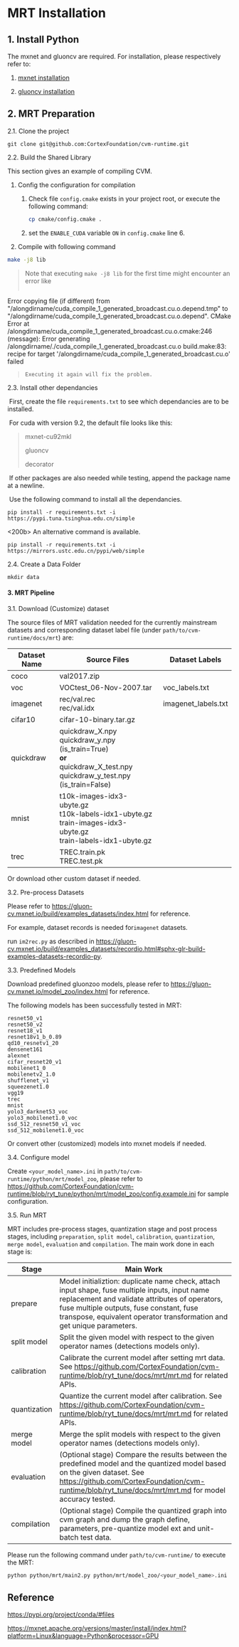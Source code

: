 # MRT Installation

## 1. Install Python

The mxnet and gluoncv are required. For installation, please respectively refer to:

1. [mxnet installation](https://mxnet.apache.org/get_started)

2. [gluoncv installation](https://gluon-cv.mxnet.io/install.html)

## 2. MRT Preparation

2.1. Clone the project

```
git clone git@github.com:CortexFoundation/cvm-runtime.git
```



2.2. Build the Shared Library

This section gives an example of compiling CVM.

1. Config the configuration for compilation

   1. Check file `config.cmake` exists in your project root, or execute the following command:

      ```bash
      cp cmake/config.cmake .
      ```

   2. set the `ENABLE_CUDA` variable `ON` in `config.cmake` line 6.

2. Compile with following command

```bash
make -j8 lib
```
> Note that executing `make -j8 lib` for the first time might encounter an error like
> ```
Error copying file (if different) from "/alongdirname/cuda_compile_1_generated_broadcast.cu.o.depend.tmp" to "/alongdirname/cuda_compile_1_generated_broadcast.cu.o.depend".
CMake Error at /alongdirname/cuda_compile_1_generated_broadcast.cu.o.cmake:246 (message):
	Error generating
	/alongdirname/./cuda_compile_1_generated_broadcast.cu.o
build.make:83: recipe for target '/alongdirname/cuda_compile_1_generated_broadcast.cu.o' failed
> ```
> Executing it again will fix the problem.




2.3. Install other dependancies

​	First, create the file `requirements.txt` to see which dependancies are to be installed. 

​	For cuda with version 9.2, the default file looks like this:

>mxnet-cu92mkl
>
>gluoncv
>
>decorator

​	If other packages are also needed while testing, append the package name at a newline.

​	Use the following command to install all the dependancies.

```
pip install -r requirements.txt -i https://pypi.tuna.tsinghua.edu.cn/simple
```

<200b>  An alternative command is available.

```
pip install -r requirements.txt -i https://mirrors.ustc.edu.cn/pypi/web/simple
```



2.4. Create a Data Folder

```
mkdir data
```



#### 3. MRT Pipeline

3.1. Download (Customize) dataset

The source files of MRT validation needed for the currently mainstream datasets and corresponding dataset label file (under `path/to/cvm-runtime/docs/mrt`) are:

| Dataset Name | Source Files                                                 | Dataset Labels      |
| ------------ | ------------------------------------------------------------ | ------------------- |
| coco         | val2017.zip                                                  |                     |
| voc          | VOCtest_06-Nov-2007.tar                                      | voc_labels.txt      |
| imagenet     | rec/val.rec<br />rec/val.idx                                 | imagenet_labels.txt |
| cifar10      | cifar-10-binary.tar.gz                                       |                     |
| quickdraw    | quickdraw_X.npy<br />quickdraw_y.npy (is_train=True)<br />**or**<br />quickdraw_X_test.npy<br />quickdraw_y_test.npy (is_train=False) |                     |
| mnist        | t10k-images-idx3-ubyte.gz<br />t10k-labels-idx1-ubyte.gz<br />train-images-idx3-ubyte.gz<br />train-labels-idx1-ubyte.gz |                     |
| trec         | TREC.train.pk<br />TREC.test.pk                              |                     |

Or download other custom dataset if needed.



3.2. Pre-process Datasets

Please refer to https://gluon-cv.mxnet.io/build/examples_datasets/index.html for reference.

For example, dataset records is needed for`imagenet` datasets.

run `im2rec.py` as described in https://gluon-cv.mxnet.io/build/examples_datasets/recordio.html#sphx-glr-build-examples-datasets-recordio-py.



3.3. Predefined Models

Download predefined gluonzoo models, please refer to https://gluon-cv.mxnet.io/model_zoo/index.html for reference.

The following models has been successfully tested in MRT:

```
resnet50_v1
resnet50_v2
resnet18_v1
resnet18v1_b_0.89
qd10_resnetv1_20
densenet161
alexnet
cifar_resnet20_v1
mobilenet1_0
mobilenetv2_1.0
shufflenet_v1
squeezenet1.0
vgg19
trec
mnist
yolo3_darknet53_voc
yolo3_mobilenet1.0_voc
ssd_512_resnet50_v1_voc
ssd_512_mobilenet1.0_voc
```

Or convert other (customized) models into mxnet models if needed.



3.4. Configure model

Create `<your_model_name>.ini` in `path/to/cvm-runtime/python/mrt/model_zoo`, please refer to  https://github.com/CortexFoundation/cvm-runtime/blob/ryt_tune/python/mrt/model_zoo/config.example.ini for sample configuration.



3.5. Run MRT

 MRT includes pre-process stages, quantization stage and post process stages, including `preparation`, `split model`, `calibration`, `quantization`, `merge model`, `evaluation` and `compilation`. The main work done in each stage is:

| Stage        | Main Work                                                    |
| ------------ | ------------------------------------------------------------ |
| prepare      | Model initializtion: duplicate name check, attach input shape, fuse multiple inputs, input name replacement and validate attributes of operators, fuse multiple outputs, fuse constant, fuse transpose, equivalent operator transformation and get unique parameters. |
| split model  | Split the given model with respect to the given operator names (detections models only). |
| calibration  | Calibrate the current model after setting mrt data. See https://github.com/CortexFoundation/cvm-runtime/blob/ryt_tune/docs/mrt/mrt.md for related APIs. |
| quantization | Quantize the current model after calibration. See https://github.com/CortexFoundation/cvm-runtime/blob/ryt_tune/docs/mrt/mrt.md for related APIs. |
| merge model  | Merge the split models with respect to the given operator names (detections models only). |
| evaluation   | (Optional stage) Compare the results between the predefined model and the quantized model based on the given dataset. See https://github.com/CortexFoundation/cvm-runtime/blob/ryt_tune/docs/mrt/mrt.md for model accuracy tested. |
| compilation  | (Optional stage) Compile the quantized graph into cvm graph and dump the graph define, parameters, pre-quantize model ext and unit-batch test data. |

Please run the following command under `path/to/cvm-runtime/` to execute the MRT:

```bash
python python/mrt/main2.py python/mrt/model_zoo/<your_model_name>.ini
```

## Reference

https://pypi.org/project/conda/#files

https://mxnet.apache.org/versions/master/install/index.html?platform=Linux&language=Python&processor=GPU
